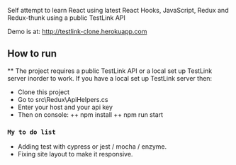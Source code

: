 Self attempt to learn React using latest React Hooks, JavaScript, Redux and Redux-thunk using a public TestLink API

Demo is at: http://testlink-clone.herokuapp.com

## How to run
** The project requires a public TestLink API or a local set up TestLink server inorder to work.
If you have a local set up TestLink server then:
+ Clone this project
+ Go to src\Redux\ApiHelpers.cs
+ Enter your host and your api key
+ Then on console:
++ npm install
++ npm run start

### `My to do list`
+ Adding test with cypress or jest / mocha / enzyme.
+ Fixing site layout to make it responsive.




